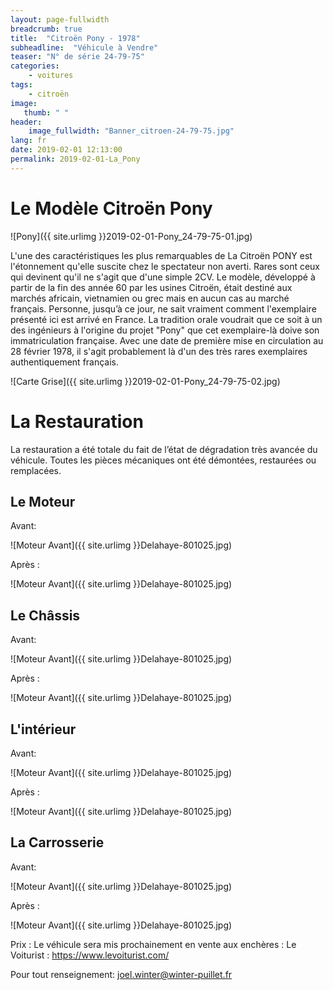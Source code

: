 ```yaml
---
layout: page-fullwidth
breadcrumb: true
title:  "Citroën Pony - 1978"
subheadline:  "Véhicule à Vendre"
teaser: "N° de série 24-79-75"
categories:
    - voitures
tags:
    - citroën
image:
   thumb: " "
header:
    image_fullwidth: "Banner_citroen-24-79-75.jpg"
lang: fr
date: 2019-02-01 12:13:00
permalink: 2019-02-01-La_Pony
---
```

# Le Modèle Citroën Pony

![Pony]({{ site.urlimg }}2019-02-01-Pony_24-79-75-01.jpg)

L'une des caractéristiques les plus remarquables de La Citroën PONY est l'étonnement qu'elle suscite chez le spectateur non averti. Rares sont ceux qui devinent qu'il ne s'agit que d'une simple 2CV.
Le modèle, développé à partir de la fin des année 60 par les usines Citroën, était destiné aux marchés africain, vietnamien ou grec mais en aucun cas au marché français.
Personne, jusqu’à ce jour, ne sait vraiment comment l'exemplaire présenté ici est arrivé en France. La tradition orale voudrait que ce soit à un des ingénieurs à l'origine du projet "Pony" que cet exemplaire-là  doive son immatriculation française.
Avec une date de première mise en circulation au 28 février 1978, il s'agit probablement là d'un des très rares exemplaires authentiquement français.

![Carte Grise]({{ site.urlimg }}2019-02-01-Pony_24-79-75-02.jpg)


# La Restauration

La restauration a été totale du fait de l’état de dégradation très avancée du véhicule. Toutes les pièces mécaniques ont été démontées, restaurées ou remplacées.


## Le Moteur

 Avant:

![Moteur Avant]({{ site.urlimg }}Delahaye-801025.jpg)


 Après :
 
 ![Moteur Avant]({{ site.urlimg }}Delahaye-801025.jpg)
 
 
## Le Châssis

 Avant:

![Moteur Avant]({{ site.urlimg }}Delahaye-801025.jpg)


 Après :
 
 ![Moteur Avant]({{ site.urlimg }}Delahaye-801025.jpg)


## L'intérieur

 Avant:

![Moteur Avant]({{ site.urlimg }}Delahaye-801025.jpg)


 Après :
 
 ![Moteur Avant]({{ site.urlimg }}Delahaye-801025.jpg)

 
## La Carrosserie

 Avant:

![Moteur Avant]({{ site.urlimg }}Delahaye-801025.jpg)


 Après :
 
 ![Moteur Avant]({{ site.urlimg }}Delahaye-801025.jpg)

 


Prix : Le véhicule sera mis prochainement en vente aux enchères : Le Voiturist : https://www.levoiturist.com/

Pour tout renseignement: joel.winter@winter-puillet.fr